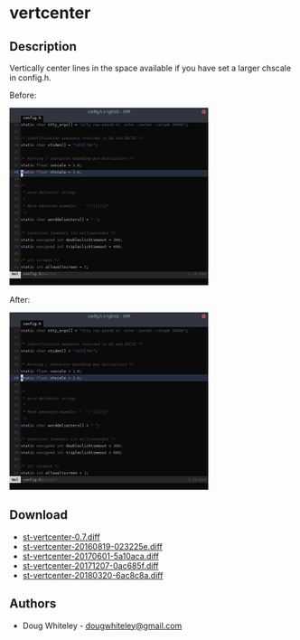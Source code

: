 # vertcenter

## Description

Vertically center lines in the space available if you have set a larger
chscale in config.h.

Before:

[![Before](st-vertcenter-before-s.png)](st-vertcenter-before.png)

After:

[![After](st-vertcenter-after-s.png)](st-vertcenter-after.png)

## Download

 * [st-vertcenter-0.7.diff](st-vertcenter-0.7.diff)
 * [st-vertcenter-20160819-023225e.diff](st-vertcenter-20160819-023225e.diff)
 * [st-vertcenter-20170601-5a10aca.diff](st-vertcenter-20170601-5a10aca.diff)
 * [st-vertcenter-20171207-0ac685f.diff](st-vertcenter-20171207-0ac685f.diff)
 * [st-vertcenter-20180320-6ac8c8a.diff](st-vertcenter-20180320-6ac8c8a.diff)

## Authors

 * Doug Whiteley - <dougwhiteley@gmail.com>
